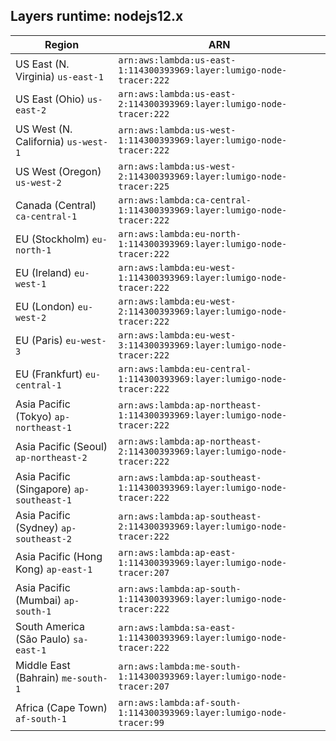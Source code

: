 Layers runtime: nodejs12.x
----
| Region | ARN |
| --- | --- |
|US East (N. Virginia)  `us-east-1`|`arn:aws:lambda:us-east-1:114300393969:layer:lumigo-node-tracer:222`|
|US East (Ohio)  `us-east-2`|`arn:aws:lambda:us-east-2:114300393969:layer:lumigo-node-tracer:222`|
|US West (N. California)  `us-west-1`|`arn:aws:lambda:us-west-1:114300393969:layer:lumigo-node-tracer:222`|
|US West (Oregon)  `us-west-2`|`arn:aws:lambda:us-west-2:114300393969:layer:lumigo-node-tracer:225`|
|Canada (Central)  `ca-central-1`|`arn:aws:lambda:ca-central-1:114300393969:layer:lumigo-node-tracer:222`|
|EU (Stockholm)  `eu-north-1`|`arn:aws:lambda:eu-north-1:114300393969:layer:lumigo-node-tracer:222`|
|EU (Ireland)  `eu-west-1`|`arn:aws:lambda:eu-west-1:114300393969:layer:lumigo-node-tracer:222`|
|EU (London)  `eu-west-2`|`arn:aws:lambda:eu-west-2:114300393969:layer:lumigo-node-tracer:222`|
|EU (Paris)  `eu-west-3`|`arn:aws:lambda:eu-west-3:114300393969:layer:lumigo-node-tracer:222`|
|EU (Frankfurt)  `eu-central-1`|`arn:aws:lambda:eu-central-1:114300393969:layer:lumigo-node-tracer:222`|
|Asia Pacific (Tokyo)  `ap-northeast-1`|`arn:aws:lambda:ap-northeast-1:114300393969:layer:lumigo-node-tracer:222`|
|Asia Pacific (Seoul)  `ap-northeast-2`|`arn:aws:lambda:ap-northeast-2:114300393969:layer:lumigo-node-tracer:222`|
|Asia Pacific (Singapore)  `ap-southeast-1`|`arn:aws:lambda:ap-southeast-1:114300393969:layer:lumigo-node-tracer:222`|
|Asia Pacific (Sydney)  `ap-southeast-2`|`arn:aws:lambda:ap-southeast-2:114300393969:layer:lumigo-node-tracer:222`|
|Asia Pacific (Hong Kong)  `ap-east-1`|`arn:aws:lambda:ap-east-1:114300393969:layer:lumigo-node-tracer:207`|
|Asia Pacific (Mumbai)  `ap-south-1`|`arn:aws:lambda:ap-south-1:114300393969:layer:lumigo-node-tracer:222`|
|South America (São Paulo)  `sa-east-1`|`arn:aws:lambda:sa-east-1:114300393969:layer:lumigo-node-tracer:222`|
|Middle East (Bahrain)  `me-south-1`|`arn:aws:lambda:me-south-1:114300393969:layer:lumigo-node-tracer:207`|
|Africa (Cape Town)  `af-south-1`|`arn:aws:lambda:af-south-1:114300393969:layer:lumigo-node-tracer:99`|
